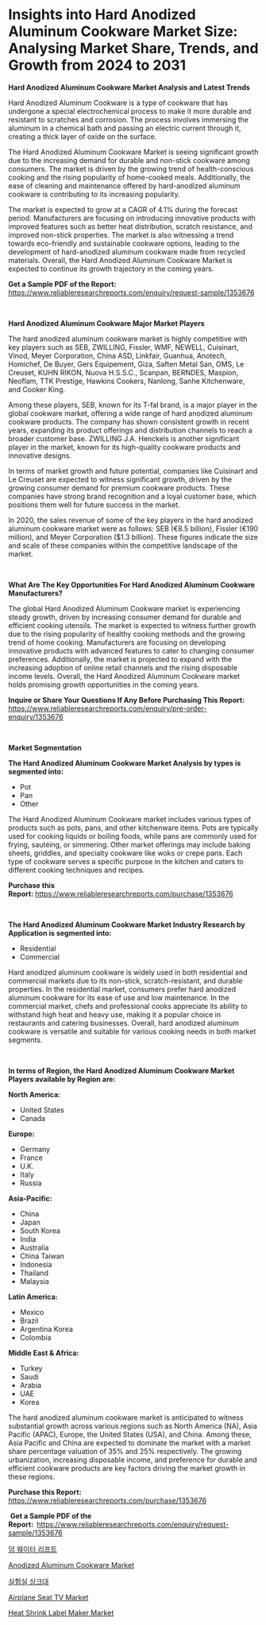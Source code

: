 <p><h1>Insights into Hard Anodized Aluminum Cookware Market Size: Analysing Market Share, Trends, and Growth from 2024 to 2031</h1></p><p><strong>Hard Anodized Aluminum Cookware Market Analysis and Latest Trends</strong></p>
<p><p>Hard Anodized Aluminum Cookware is a type of cookware that has undergone a special electrochemical process to make it more durable and resistant to scratches and corrosion. The process involves immersing the aluminum in a chemical bath and passing an electric current through it, creating a thick layer of oxide on the surface.</p><p>The Hard Anodized Aluminum Cookware Market is seeing significant growth due to the increasing demand for durable and non-stick cookware among consumers. The market is driven by the growing trend of health-conscious cooking and the rising popularity of home-cooked meals. Additionally, the ease of cleaning and maintenance offered by hard-anodized aluminum cookware is contributing to its increasing popularity.</p><p>The market is expected to grow at a CAGR of 4.1% during the forecast period. Manufacturers are focusing on introducing innovative products with improved features such as better heat distribution, scratch resistance, and improved non-stick properties. The market is also witnessing a trend towards eco-friendly and sustainable cookware options, leading to the development of hard-anodized aluminum cookware made from recycled materials. Overall, the Hard Anodized Aluminum Cookware Market is expected to continue its growth trajectory in the coming years.</p></p>
<p><strong>Get a Sample PDF of the Report:&nbsp;</strong> <a href="https://www.reliableresearchreports.com/enquiry/request-sample/1353676">https://www.reliableresearchreports.com/enquiry/request-sample/1353676</a></p>
<p>&nbsp;</p>
<p><strong>Hard Anodized Aluminum Cookware Major Market Players</strong></p>
<p><p>The hard anodized aluminum cookware market is highly competitive with key players such as SEB, ZWILLING, Fissler, WMF, NEWELL, Cuisinart, Vinod, Meyer Corporation, China ASD, Linkfair, Guanhua, Anotech, Homichef, De Buyer, Gers Equipement, Giza, Saften Metal San, OMS, Le Creuset, KUHN RIKON, Nuova H.S.S.C., Scanpan, BERNDES, Maspion, Neoflam, TTK Prestige, Hawkins Cookers, Nanlong, Sanhe Kitchenware, and Cooker King.</p><p>Among these players, SEB, known for its T-fal brand, is a major player in the global cookware market, offering a wide range of hard anodized aluminum cookware products. The company has shown consistent growth in recent years, expanding its product offerings and distribution channels to reach a broader customer base. ZWILLING J.A. Henckels is another significant player in the market, known for its high-quality cookware products and innovative designs.</p><p>In terms of market growth and future potential, companies like Cuisinart and Le Creuset are expected to witness significant growth, driven by the growing consumer demand for premium cookware products. These companies have strong brand recognition and a loyal customer base, which positions them well for future success in the market.</p><p>In 2020, the sales revenue of some of the key players in the hard anodized aluminum cookware market were as follows: SEB (€8.5 billion), Fissler (€190 million), and Meyer Corporation ($1.3 billion). These figures indicate the size and scale of these companies within the competitive landscape of the market.</p></p>
<p>&nbsp;</p>
<p><strong>What Are The Key Opportunities For Hard Anodized Aluminum Cookware Manufacturers?</strong></p>
<p><p>The global Hard Anodized Aluminum Cookware market is experiencing steady growth, driven by increasing consumer demand for durable and efficient cooking utensils. The market is expected to witness further growth due to the rising popularity of healthy cooking methods and the growing trend of home cooking. Manufacturers are focusing on developing innovative products with advanced features to cater to changing consumer preferences. Additionally, the market is projected to expand with the increasing adoption of online retail channels and the rising disposable income levels. Overall, the Hard Anodized Aluminum Cookware market holds promising growth opportunities in the coming years.</p></p>
<p><strong>Inquire or Share Your Questions If Any Before Purchasing This Report:</strong> <a href="https://www.reliableresearchreports.com/enquiry/pre-order-enquiry/1353676">https://www.reliableresearchreports.com/enquiry/pre-order-enquiry/1353676</a></p>
<p>&nbsp;</p>
<p><strong>Market Segmentation</strong></p>
<p><strong>The Hard Anodized Aluminum Cookware Market Analysis by types is segmented into:</strong></p>
<p><ul><li>Pot</li><li>Pan</li><li>Other</li></ul></p>
<p><p>The Hard Anodized Aluminum Cookware market includes various types of products such as pots, pans, and other kitchenware items. Pots are typically used for cooking liquids or boiling foods, while pans are commonly used for frying, sautéing, or simmering. Other market offerings may include baking sheets, griddles, and specialty cookware like woks or crepe pans. Each type of cookware serves a specific purpose in the kitchen and caters to different cooking techniques and recipes.</p></p>
<p><strong>Purchase this Report:&nbsp;</strong><a href="https://www.reliableresearchreports.com/purchase/1353676">https://www.reliableresearchreports.com/purchase/1353676</a></p>
<p>&nbsp;</p>
<p><strong>The Hard Anodized Aluminum Cookware Market Industry Research by Application is segmented into:</strong></p>
<p><ul><li>Residential</li><li>Commercial</li></ul></p>
<p><p>Hard anodized aluminum cookware is widely used in both residential and commercial markets due to its non-stick, scratch-resistant, and durable properties. In the residential market, consumers prefer hard anodized aluminum cookware for its ease of use and low maintenance. In the commercial market, chefs and professional cooks appreciate its ability to withstand high heat and heavy use, making it a popular choice in restaurants and catering businesses. Overall, hard anodized aluminum cookware is versatile and suitable for various cooking needs in both market segments.</p></p>
<p>&nbsp;</p>
<p><strong>In terms of Region, the Hard Anodized Aluminum Cookware Market Players available by Region are:</strong></p>
<p>
    <p> <strong> North America: </strong>
        <ul>
            <li>United States</li>
            <li>Canada</li>
        </ul>
        </p> 
    <p> <strong> Europe: </strong>
        <ul>
            <li>Germany</li>
            <li>France</li>
            <li>U.K.</li>
            <li>Italy</li>
            <li>Russia</li>
        </ul>
        </p> 
    <p> <strong> Asia-Pacific: </strong>
        <ul>
            <li>China</li>
            <li>Japan</li>
            <li>South Korea</li>
            <li>India</li>
            <li>Australia</li>
            <li>China Taiwan</li>
            <li>Indonesia</li>
            <li>Thailand</li>
            <li>Malaysia</li>
        </ul>
        </p> 
    <p> <strong> Latin America: </strong>
        <ul>
            <li>Mexico</li>
            <li>Brazil</li>
            <li>Argentina Korea</li>
            <li>Colombia</li>
        </ul>
        </p> 
    <p> <strong> Middle East & Africa: </strong>
        <ul>
            <li>Turkey</li>
            <li>Saudi</li>
            <li>Arabia</li>
            <li>UAE</li>
            <li>Korea</li>
        </ul>
    </p>
    </p>
<p><p>The hard anodized aluminum cookware market is anticipated to witness substantial growth across various regions such as North America (NA), Asia Pacific (APAC), Europe, the United States (USA), and China. Among these, Asia Pacific and China are expected to dominate the market with a market share percentage valuation of 35% and 25% respectively. The growing urbanization, increasing disposable income, and preference for durable and efficient cookware products are key factors driving the market growth in these regions.</p></p>
<p><strong>Purchase this Report: </strong><a href="https://www.reliableresearchreports.com/purchase/1353676">https://www.reliableresearchreports.com/purchase/1353676</a></p>
<p>&nbsp;<strong>Get a Sample PDF of the Report:&nbsp;&nbsp;</strong><a href="https://www.reliableresearchreports.com/enquiry/request-sample/1353676">https://www.reliableresearchreports.com/enquiry/request-sample/1353676</a></p>
<p><strong></strong></p>
<p><p><a href="https://github.com/BrettWeberrt8767765/Market-Research-Report-List-1/blob/main/30259475624.md">덤 웨이터 리프트</a></p><p><a href="https://github.com/brenzgnarento/Market-Research-Report-List-1/blob/main/anodized-aluminum-cookware-market.md">Anodized Aluminum Cookware Market</a></p><p><a href="https://medium.com/@kellyclarkson42/%EC%97%B0%EA%B5%AC%EC%8B%A4-%EC%8B%B1%ED%81%AC%EB%8C%80-%EC%8B%9C%EC%9E%A5-%EC%A2%85%EB%A5%98-%EC%9D%91%EC%9A%A9-%EB%B0%8F-%EC%A7%80%EB%A6%AC%EC%97%90-%EB%8C%80%ED%95%9C-%ED%8F%AC%EA%B4%84%EC%A0%81-%ED%8F%89%EA%B0%80-35f2d0d74151">실험실 싱크대</a></p><p><a href="https://github.com/jerrycopelandthomaswsqd8q/Market-Research-Report-List-1/blob/main/airplane-seat-tv-market.md">Airplane Seat TV Market</a></p><p><a href="https://issuu.com/reportprime-2/docs/heat-shrink-label-maker-market-size-2030.pptx">Heat Shrink Label Maker Market</a></p></p>